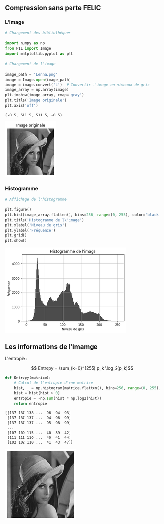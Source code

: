 ## Compression sans perte FELIC  

### L'Image


```python
# Chargement des bibliothèques

import numpy as np
from PIL import Image
import matplotlib.pyplot as plt

# Chargement de l'image

image_path = 'Lenna.png'
image = Image.open(image_path)
image = image.convert('L')  # Convertir l'image en niveaux de gris
image_array = np.array(image)
plt.imshow(image_array, cmap='gray')
plt.title('Image originale')
plt.axis('off')


```




    (-0.5, 511.5, 511.5, -0.5)




    
![png](FELIC_files/FELIC_2_1.png)
    


### Histogramme


```python
# Affichage de l'histogramme

plt.figure()
plt.hist(image_array.flatten(), bins=256, range=(0, 255), color='black', alpha=0.7)
plt.title('Histogramme de l\'image')
plt.xlabel('Niveau de gris')
plt.ylabel('Fréquence')
plt.grid()
plt.show()
```


    
![png](FELIC_files/FELIC_4_0.png)
    




## Les informations de l'imamge

L'entropie : 

$$ Entropy = \sum_{k=0}^{255} p_k \log_2(p_k)$$



```python
def Entropy(matrice):
    # Calcul de l'entropie d'une matrice
    hist, _ = np.histogram(matrice.flatten(), bins=256, range=(0, 255), density=True)
    hist = hist[hist > 0]
    entropie = -np.sum(hist * np.log2(hist))
    return entropie

```

    [[137 137 138 ...  96  94  93]
     [137 137 137 ...  94  96  99]
     [137 137 137 ...  95  98  99]
     ...
     [107 109 115 ...  40  39  42]
     [111 111 116 ...  40  41  44]
     [102 102 110 ...  41  43  47]]



    
![png](FELIC_files/FELIC_7_1.png)
    

